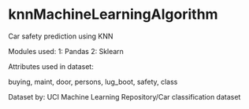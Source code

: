 # knnMachineLearningAlgorithm
Car safety prediction using KNN

Modules used: 
1: Pandas
2: Sklearn

Attributes used in dataset:

buying,
maint,
door,
persons,
lug_boot,
safety,
class

Dataset by: UCI Machine Learning Repository/Car classification dataset
